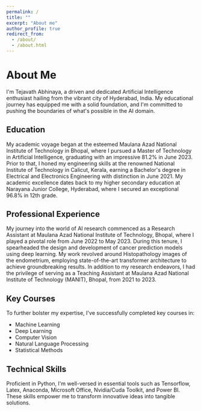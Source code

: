 ```yaml
---
permalink: /
title: ""
excerpt: "About me"
author_profile: true
redirect_from: 
  - /about/
  - /about.html
---
```

About Me
======
I'm Tejavath Abhinaya, a driven and dedicated Artificial Intelligence enthusiast hailing from the vibrant city of Hyderabad, India. My educational journey has equipped me with a solid foundation, and I'm committed to pushing the boundaries of what's possible in the AI domain.

## Education

My academic voyage began at the esteemed Maulana Azad National Institute of Technology in Bhopal, where I pursued a Master of Technology in Artificial Intelligence, graduating with an impressive 81.2% in June 2023. Prior to that, I honed my engineering skills at the renowned National Institute of Technology in Calicut, Kerala, earning a Bachelor's degree in Electrical and Electronics Engineering with distinction in June 2021. My academic excellence dates back to my higher secondary education at Narayana Junior College, Hyderabad, where I secured an exceptional 96.8% in 12th grade.

## Professional Experience

My journey into the world of AI research commenced as a Research Assistant at Maulana Azad National Institute of Technology, Bhopal, where I played a pivotal role from June 2022 to May 2023. During this tenure, I spearheaded the design and development of cancer prediction models using deep learning. My work revolved around Histopathology images of the endometrium, employing state-of-the-art transformer architecture to achieve groundbreaking results.
In addition to my research endeavors, I had the privilege of serving as a Teaching Assistant at Maulana Azad National Institute of Technology (MANIT), Bhopal, from 2021 to 2023.

## Key Courses

To further bolster my expertise, I've successfully completed key courses in:

- Machine Learning
- Deep Learning
- Computer Vision
- Natural Language Processing
- Statistical Methods

## Technical Skills

Proficient in Python, I'm well-versed in essential tools such as Tensorflow, Latex, Anaconda, Microsoft Office, Nvidia/Cuda Toolkit, and Power BI. These skills empower me to transform innovative ideas into tangible solutions.






